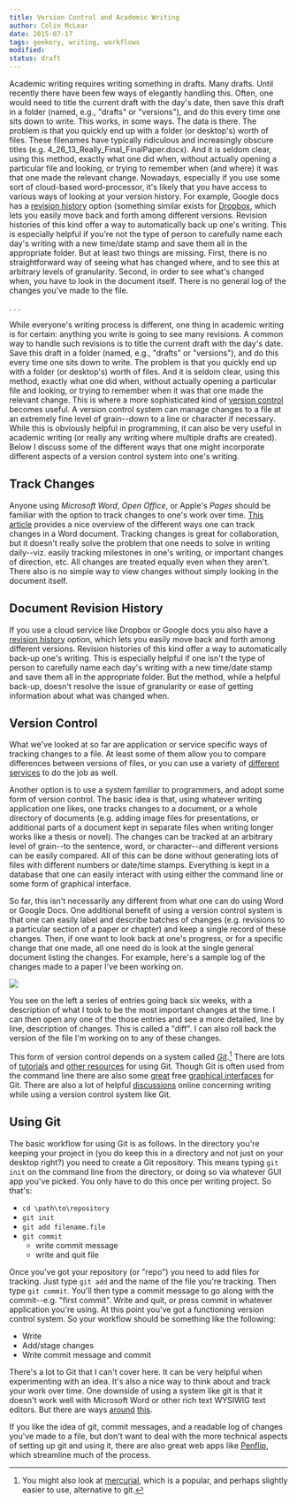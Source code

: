 ```yaml
---
title: Version Control and Academic Writing
author: Colin McLear
date: 2015-07-17
tags: geekery, writing, workflows
modified: 
status: draft
---
```


Academic writing requires writing something in drafts. Many drafts. Until
recently there have been few ways of elegantly handling this. Often, one would
need to title the current draft with the day's date, then save this draft in a
folder (named, e.g., "drafts" or "versions"), and do this every time one sits
down to write. This works, in some ways. The data is there. The problem is that
you quickly end up with a folder (or desktop's) worth of files. These filenames
have typically ridiculous and increasingly obscure titles (e.g.
4_26_13_Really_Final_FinalPaper.docx). And it is seldom clear, using this
method, exactly what one did when, without actually opening a particular file
and looking, or trying to remember when (and where) it was that one made the
relevant change. Nowadays, especially if you use some sort of cloud-based
word-processor, it's likely that you have access to various ways of looking at
your version history. For example, Google docs has a [revision
history](https://support.google.com/docs/answer/190843?hl=en) option (something
similar exists for [Dropbox](http://www.macinstruct.com/node/516), which lets
you easily move back and forth among different versions. Revision histories of
this kind offer a way to automatically back up one's writing. This is especially
helpful if you're not the type of person to carefully name each day's writing
with a new time/date stamp and save them all in the appropriate folder. But at
least two things are missing. First, there is no straightforward way of seeing
what has changed where, and to see this at arbitrary levels of granularity.
Second, in order to see what's changed when, you have to look in the document
itself. There is no general log of the changes you've made to the file.  




. . . 

While everyone's writing process is different, one thing in academic writing is
for certain: anything you write is going to see many revisions. A common way to
handle such revisions is to title the current draft with the day's date. Save
this draft in a folder (named, e.g., "drafts" or "versions"), and do this every
time one sits down to write. The problem is that you quickly end up with a
folder (or desktop's) worth of files. And it is seldom clear, using this method,
exactly what one did when, without actually opening a particular file and
looking, or trying to remember when it was that one made the relevant change.
This is where a more sophisticated kind of [version
control](https://en.wikipedia.org/wiki/Revision_control) becomes useful. A
version control system can manage changes to a file at an extremely fine level
of grain--down to a line or character if necessary. While this is obviously
helpful in programming, it can also be very useful in academic writing (or
really any writing where multiple drafts are created). Below I discuss some of
the different ways that one might incorporate different aspects of a version
control system into one's writing.

## Track Changes

Anyone using *Microsoft Word*, *Open Office*, or Apple's *Pages* should be familiar with
the option to track changes to one's work over time. [This article] provides a
nice overview of the different ways one can track changes in a Word document.
Tracking changes is great for collaboration, but it doesn't really solve the
problem that one needs to solve in writing daily--viz. easily tracking
milestones in one's writing, or important changes of direction, etc. All changes
are treated equally even when they aren't. There also is no simple way to view
changes without simply looking in the document itself.

  [This article]: http://www.techrepublic.com/article/microsoft-office-word-101-use-track-changes-more-efficiently/

## Document Revision History

If you use a cloud service like Dropbox or Google docs you also have a [revision
history](https://support.google.com/docs/answer/190843?hl=en) option, which lets
you easily move back and forth among different versions. Revision histories of
this kind offer a way to automatically back-up one's writing. This is especially
helpful if one isn't the type of person to carefully name each day's writing
with a new time/date stamp and save them all in the appropriate folder. But the
method, while a helpful back-up, doesn't resolve the issue of granularity or
ease of getting information about what was changed when. 

## Version Control

What we've looked at so far are application or service specific ways of tracking
changes to a file. At least some of them allow you to compare differences
between versions of files, or you can use a variety of
[different](http://versionrocket.com) [services](http://versionrocket.com) 
to do the job as well. 

Another option is to use a system familiar to programmers, and adopt some form
of version control. The basic idea is that, using whatever writing application
one likes, one tracks changes to a document, or a whole directory of documents
(e.g. adding image files for presentations, or additional parts of a document
kept in separate files when writing longer works like a thesis or novel). The
changes can be tracked at an arbitrary level of grain--to the sentence, word,
or character--and different versions can be easily compared. All of this can be
done without generating lots of files with different numbers or date/time
stamps. Everything is kept in a database that one can easily interact with using
either the command line or some form of graphical interface. 

So far, this isn't necessarily any different from what one can do using Word or
Google Docs. One additional benefit of using a version control system is that
one can easily label and describe batches of changes (e.g. revisions to a
particular section of a paper or chapter) and keep a single record of these
changes. Then, if one want to look back at one's progress, or for a specific
change that one made, all one need do is look at the single general document
listing the changes. For example, here's a sample log of the changes made to a
paper I've been working on. 

![]({filename}/images/GitLog.png)

You see on the left a series of entries going back six weeks, with a description
of what I took to be the most important changes at the time. I can then open any
one of the those entries and see a more detailed, line by line, description of
changes. This is called a "diff". I can also roll back the version of the file
I'm working on to any of these changes. 

This form of version control depends on a system called *[Git]*.[^mercurial] There are lots of
[tutorials] and [other resources] for using Git. Though Git is often used from
the command line there are also some [great] free [graphical interfaces] for Git. There
are also a lot of helpful [discussions] online concerning writing while using a
version control system like Git.

[^mercurial]: You might also look at [mercurial](https://mercurial.selenic.com),
which is a popular, and perhaps slightly easier to use, alternative to git.

  [Git]: https://git-scm.com
  [tutorials]: http://rogerdudler.github.io/git-guide/
  [other resources]: https://www.atlassian.com/git/
  [great]: http://gitup.co
  [graphical interfaces]: https://www.sourcetreeapp.com
  [discussions]: http://writers.stackexchange.com/questions/10440/what-is-the-purpose-of-version-control/10443#10443

## Using Git

The basic workflow for using Git is as follows. In the directory you're keeping
your project in (you do keep this in a directory and not just on your desktop
right?) you need to create a Git repository. This means typing `git init` on the
command line from the directory, or doing so via whatever GUI app you've picked.
You only have to do this once per writing project. So that's:

- `cd \path\to\repository`
- `git init`
- `git add filename.file`
- `git commit`
  - write commit message
  - write and quit file

Once you've got your repository (or "repo") you need to add files for tracking. 
Just type `git add` and the name of the file you're tracking. Then type `git
commit`. You'll then type a commit message to go along with the commit--e.g.
"first commit". Write and quit, or press commit in whatever application you're
using. At this point you've got a functioning version control system. So your
workflow should be something like the following:

- Write
- Add/stage changes
- Write commit message and commit

There's a lot to Git that I can't cover here. It can be very helpful when
experimenting with an idea. It's also a nice way to think about and track your
work over time. One downside of using a system like git is that it doesn't work
well with Microsoft Word or other rich text WYSIWIG text editors. But there are
ways
[around](http://blog.martinfenner.org/2014/08/25/using-microsoft-word-with-git/)
[this](https://www.martineve.com/2013/08/18/using-git-in-my-writing-workflow/).

If you like the idea of git, commit messages, and a readable log of changes
you've made to a file, but don't want to deal with the more technical aspects of
setting up git and using it, there are also great web apps like
[Penflip](https://www.penflip.com), which streamline much of the process. 


